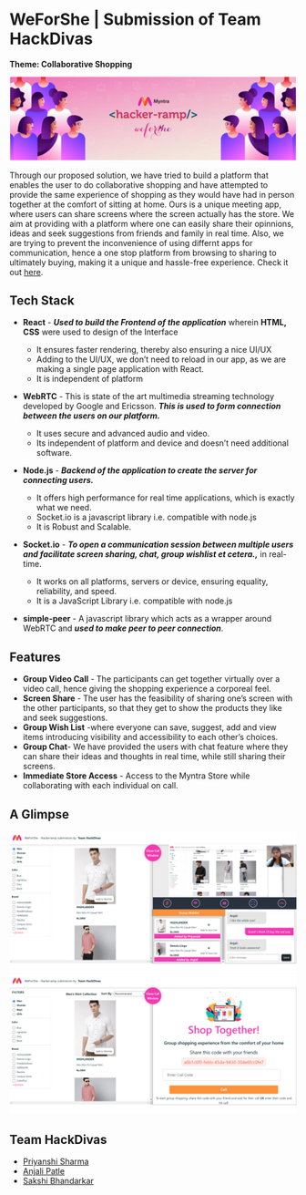 # WeForShe | Submission of Team HackDivas
<b>Theme:
Collaborative Shopping</b>

<p align="center">
    <img src="hackerramp.PNG" alt="Logo" width="auto">
  </a>
  
Through our proposed solution, we have tried to build a platform that enables the user to do collaborative shopping and have attempted to provide the same experience of shopping as they would have had in person together at the comfort of sitting at home. Ours is a unique meeting app, where users can share screens where the screen actually has the store. We aim at providing with a platform where one can easily share their opinnions, ideas and seek suggestions from friends and family in real time. Also, we are trying to prevent the inconvenience of using differnt apps for communication, hence a one stop platform from browsing to sharing to ultimately buying, making it a unique and hassle-free experience. Check it out [here](https://hackdivas-shopping.herokuapp.com/).


## Tech Stack
* <b>React</b> - ***Used to build the Frontend of the application*** wherein **HTML, CSS** were used to design of the Interface
    * It ensures faster rendering, thereby also ensuring a nice UI/UX
    * Adding to the UI/UX, we don’t need to reload in our app, as we are making a single page application with React.
    * It is independent of platform
*  **WebRTC** - This is state of the art multimedia streaming technology developed by Google and Ericsson. ***This is used to form connection between the users on our platform.***
    * It uses secure and advanced audio and video.
    * Its independent of platform and device and doesn’t need additional software.

* <b>Node.js</b> - ***Backend of the application to create the server for connecting users.***
    * It offers high performance for real time applications, which is exactly what we need.
    * Socket.io is a javascript library i.e. compatible with node.js 
    * It is Robust and Scalable.
 
* <b>Socket.io</b> - ***To open a communication session between multiple users and facilitate screen sharing, chat, group wishlist et cetera.,*** in real-time.
    * It works on all platforms, servers or device, ensuring equality, reliability, and speed.
    * It is a JavaScript Library i.e. compatible with node.js
    
* **simple-peer** - A javascript library which acts as a wrapper around WebRTC and ***used to make peer to peer connection***.


## Features
* <b>Group Video Call</b> - The participants can get together virtually over a video call, hence giving the shopping experience a corporeal feel.   
* <b>Screen Share</b> - The user has the feasibility of sharing one’s screen with the other participants, so that they get to show the products they like and seek suggestions.
* <b>Group Wish List</b> -where everyone can save, suggest, add and view items introducing visibility and accessibility to each other’s choices.
* <b>Group Chat</b>- We have provided the users with chat feature where they can share their ideas and thoughts in real time, while still sharing their screens.
* **Immediate Store Access** - Access to the Myntra Store while collaborating with  each individual on call.

## A Glimpse

<p align="center">
    <img src="ss11.png" alt="ss" width="auto">
    <img src="ss22.png" alt="ss" width="auto">
</p>

## Team HackDivas

* [Priyanshi Sharma](https://github.com/priyanshisharma)
* [Anjali Patle](https://github.com/AnjaliPatle)
* [Sakshi Bhandarkar](https://github.com/sakshi300699)
